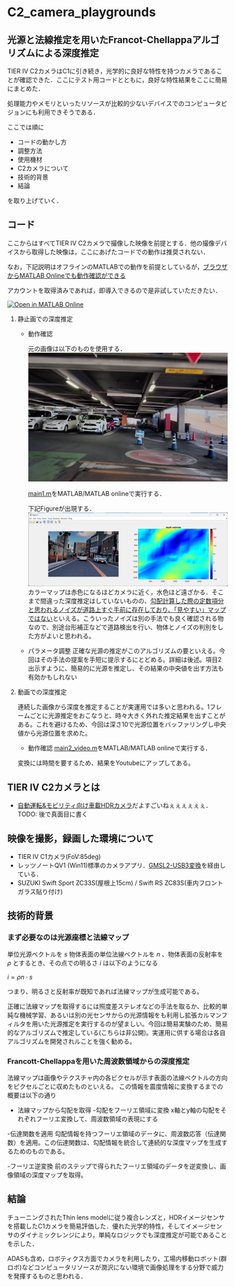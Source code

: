 # C2_camera_playgrounds
## 光源と法線推定を用いたFrancot-Chellappaアルゴリズムによる深度推定  
TIER IV C2カメラはC1に引き続き，光学的に良好な特性を持つカメラであることが確認できた．ここにテスト用コードとともに，良好な特性結果をここに簡易にまとめた．

処理能力やメモリといったリソースが比較的少ないデバイスでのコンピュータビジョンにも利用できそうである．

ここでは順に
- コードの動かし方
- 調整方法
- 使用機材
- C2カメラについて
- 技術的背景
- 結論

を取り上げていく．

## コード
ここからはすべてTIER IV C2カメラで撮像した映像を前提とする．他の撮像デバイスから取得した映像は，ここにあげたコードでの動作は推奨されない．

なお，下記説明はオフラインのMATLABでの動作を前提としているが，[ブラウザからMATLAB Onlineでも動作確認ができる](https://matlab.mathworks.com/open/github/v1?repo=panda5mt/C2_cam_playgrounds&file=./main1.m)

アカウントを取得済みであれば，即導入できるので是非試していただきたい．

[![Open in MATLAB Online](https://www.mathworks.com/images/responsive/global/open-in-matlab-online.svg)](https://matlab.mathworks.com/open/github/v1?repo=panda5mt/C2_cam_playgrounds&file=main1.m)

1. 静止画での深度推定
    - 動作確認

        元の画像は以下のものを使用する．
    ![](img/c2snap2.png)

        [main1.m](./main1.m)をMATLAB/MATLAB onlineで実行する．


        下記Figureが出現する．
    ![](img/depth_map.png)
        カラーマップは赤色になるほどカメラに近く，水色ほど遠ざかる．そこまで間違った深度推定はしていないものの、<u>勾配計算した際の定数項分と思われるノイズが道路上すぐ手前に存在しており、「見やすい」マップではない</u>といえる。こういったノイズは別の手法でも良く確認される物なので、別途台形補正などで道路検出を行い、物体とノイズの判別をした方がよいと思われる。

    - パラメータ調整
        正確な光源の推定がこのアルゴリズムの要といえる。今回はその手法の提案を手短に提示するにとどめる。詳細は後述。項目2出示すように、簡易的に光源を推定し、その結果の中央値を出す方法も有効かもしれない

2. 動画での深度推定

    連続した画像から深度を推定することが実運用では多いと思われる。1フレームごとに光源推定をおこなうと、時々大きく外れた推定結果を出すことがある。これを避けるため、今回は深さ10で光源位置をバッファリングし中央値から光源位置を求めた。
    - 動作確認
    [main2_video.m](./main2_video.m)をMATLAB/MATLAB onlineで実行する．

    変換には時間を要するため、結果をYoutubeにアップしてある。



## TIER IV C2カメラとは
- [自動運転&モビリティ向け車載HDRカメラ](https://www.paltek.co.jp/solution/tier4/index.html)だよすごいねぇぇぇぇぇぇ．
    TODO: 後で真面目に書く

## 映像を撮影，録画した環境について
- TIER IV C1カメラ(FoV:85deg)
- レッツノートQV1 (Win11)標準のカメラアプリ．[GMSL2-USB3変換](https://tier4.github.io/camera_docs/usb_convert_jp/)を経由している．
- SUZUKI Swift Sport ZC33S(屋根上15cm) / Swift RS ZC83S(車内フロントガラス貼り付け)

## 技術的背景
### まず必要なのは光源座標と法線マップ
単位光源ベクトルを $s$ 物体表面の単位法線ベクトルを $n$
、物体表面の反射率を $\rho$ 
とするとき、その点での明るさ $i$ は以下のようになる

$i=\rho n\cdot s$

つまり、明るさと反射率が既知であれば法線マップが生成可能である。

正確に法線マップを取得するには照度差ステレオなどの手法を取るか、比較的単純な機械学習、あるいは別の光センサからの光源情報をも利用し拡張カルマンフィルタを用いた光源推定を実行するのが望ましい。今回は簡易実験のため、簡易的なアルゴリズムで推定している(こちらは非公開)。実運用に供する場合は各自アルゴリズムを開発されルことを強く勧める。

### Francott-Chellappaを用いた周波数領域からの深度推定
法線マップは画像やテクスチャ内の各ピクセルが示す表面の法線ベクトルの方向をピクセルごとに収めたものといえる。
この情報を震度情報に変換するまでの概要は以下の通り

- 法線マップから勾配を取得
-勾配をフーリエ領域に変換
    x軸とy軸の勾配をそれぞれフーリエ変換して、周波数領域の表現にする

-伝達関数を適用
    勾配情報を持つフーリエ領域のデータに、周波数応答（伝達関数）を適用。この伝達関数は、勾配情報を統合して連続的な深度マップを生成するためのものである。

-フーリエ逆変換
    前のステップで得られたフーリエ領域のデータを逆変換し、画像領域の深度マップを取得。

## 結論 
チューニングされたThin lens modelに従う複合レンズと，HDRイメージセンサを搭載したC1カメラを簡易評価した．優れた光学的特性，そしてイメージセンサのダイナミックレンジにより，単純なロジックでも深度推定が可能であることを示した．

ADASも含め，ロボティクス方面でカメラを利用したり，工場内移動ロボット(群ロボ)などコンピュータリソースが潤沢にない環境で画像処理をする分野で威力を発揮するものと思われる．